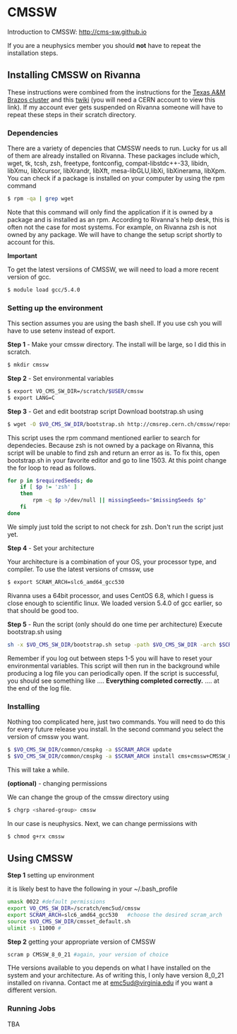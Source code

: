 # CMSSW

Introduction to CMSSW: http://cms-sw.github.io

If you are a neuphysics member you should **not** have to repeat the installation steps. 

## Installing CMSSW on Rivanna 
These instructions were combined from the instructions for the [Texas A&M Brazos cluster](http://mitchcomp.physics.tamu.edu/mitchcomp/guides/admin/CMSSWSystemInstallGuide.pdf) and this [twiki](https://twiki.cern.ch/twiki/bin/view/CMSPublic/SDTCMSSW_aptinstaller) (you will need a CERN account to view this link). If my account ever gets suspended on Rivanna someone will have to repeat these steps in their scratch directory.

### Dependencies 

There are a variety of depencies that CMSSW needs to run. Lucky for us all of them are already installed on Rivanna. These packages include which, wget, tk, tcsh, zsh, freetype, fontconfig, compat-libstdc++-33, libidn, libXmu, libXcursor, libXrandr, libXft, mesa-libGLU,libXi, libXinerama, libXpm. You can check if a package is installed on your computer by using the rpm command 
```bash
$ rpm -qa | grep wget
```
Note that this command will only find the application if it is owned by a package and is installed as an rpm. According to Rivanna's help desk, this is often not the case for most systems. For example, on Rivanna zsh is not owned by any package. We will have to change the setup script shortly to account for this.  

**Important**

To get the latest versiions of CMSSW, we will need to load a more recent version of gcc. 
```bash
$ module load gcc/5.4.0
```

### Setting up the environment

This section assumes you are using the bash shell. If you use csh you will have to use setenv instead of export. 

**Step 1** -  Make your cmssw directory. The install will be large, so I did this in scratch. 
```bash
$ mkdir cmssw
```
**Step 2** -  Set environmental variables

```bash
$ export VO_CMS_SW_DIR=/scratch/$USER/cmssw
$ export LANG=C
```

**Step 3** - Get and edit bootstrap script
Download bootstrap.sh using 
```bash
$ wget -O $VO_CMS_SW_DIR/bootstrap.sh http://cmsrep.cern.ch/cmssw/repos/bootstrap.sh
```
This script uses the rpm command mentioned earlier to search for dependecies. Because zsh is not owned by a package on Rivanna, this script will be unable to find zsh and return an error as is. To fix this, open bootstrap.sh in your favorite editor and go to line 1503. At this point change the for loop to read as follows. 

```bash
for p in $requiredSeeds; do
    if [ $p != 'zsh' ]
    then
        rpm -q $p >/dev/null || missingSeeds="$missingSeeds $p"
    fi
done
```
We simply just told the script to not check for zsh. Don't run the script just yet. 

**Step 4** - Set your architecture 

Your architecture is a combination of your OS, your processor type, and compiler. To use the latest versions of cmssw, use

```bash
$ export SCRAM_ARCH=slc6_amd64_gcc530
```
Rivanna uses a 64bit processor, and uses CentOS 6.8, which I guess is close enough to scientific linux. We loaded version 5.4.0 of gcc earlier, so that should be good too. 

**Step 5** - Run the script (only should do one time per architecture)
Execute bootstrap.sh using

```bash
sh -x $VO_CMS_SW_DIR/bootstrap.sh setup -path $VO_CMS_SW_DIR -arch $SCRAM_ARCH >& $VO_CMS_SW_DIR/bootstrap_$SCRAM_ARCH.log
```
Remember if you log out between steps 1-5 you will have to reset your environmental variables. This script will then run in the background while producing a log file you can periodically open. If the script is successful, you should see something like
....
**Everything completed correctly.**
....
at the end of the log file. 
### Installing

Nothing too complicated here, just two commands. You will need to do this for every future release you install. In the second command you select the version of cmssw you want. 
```bash
$ $VO_CMS_SW_DIR/common/cmspkg -a $SCRAM_ARCH update
$ $VO_CMS_SW_DIR/common/cmspkg -a $SCRAM_ARCH install cms+cmssw+CMSSW_8_0_21
```
This will take a while. 

**(optional)** - changing permissions

We can change the group of the cmssw directory using 
```bash
$ chgrp <shared-group> cmssw
```
In our case <shared-group> is neuphysics. Next, we can change permissions with

```bash
$ chmod g+rx cmssw
```

## Using CMSSW

**Step 1** setting up environment

it is likely best to have the following in your ~/.bash_profile

```bash
umask 0022 #default permissions
export VO_CMS_SW_DIR=/scratch/emc5ud/cmssw
export SCRAM_ARCH=slc6_amd64_gcc530   #choose the desired scram_arch
source $VO_CMS_SW_DIR/cmsset_default.sh
ulimit -s 11000 #
```

**Step 2** getting your appropriate version of CMSSW

```bash
scram p CMSSW_8_0_21 #again, your version of choice
```
THe versions available to you depends on what I have installed on the system and your architecture. As of writing this, I only have version 8_0_21 installed on rivanna. Contact me at emc5ud@virginia.edu if you want a different version. 

### Running Jobs
 TBA
